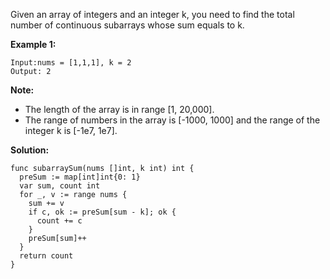 Given an array of integers and an integer k, you need to find the total number of continuous subarrays whose sum equals to k.

**Example 1:**
```
Input:nums = [1,1,1], k = 2
Output: 2
```
**Note:**

- The length of the array is in range [1, 20,000].
- The range of numbers in the array is [-1000, 1000] and the range of the integer k is [-1e7, 1e7].

**Solution:**

```golang
func subarraySum(nums []int, k int) int {
  preSum := map[int]int{0: 1}
  var sum, count int
  for _, v := range nums {
    sum += v
    if c, ok := preSum[sum - k]; ok {
      count += c
    }
    preSum[sum]++
  }
  return count
}
```
